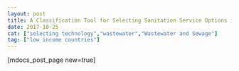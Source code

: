 ```yaml
---
layout: post
title: A Classification Tool for Selecting Sanitation Service Options in Lower-Income Communities
date: 2017-10-25
cat: ["selecting technology","wastewater","Wastewater and Sewage"]
tag: ["low income countries"]
---
```


[mdocs_post_page new=true]
